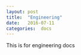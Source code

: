 ```yaml
---
layout: post
title:  "Engineering"
date:   2016-07-11
categories:  docs
---
```


This is for engineering docs

